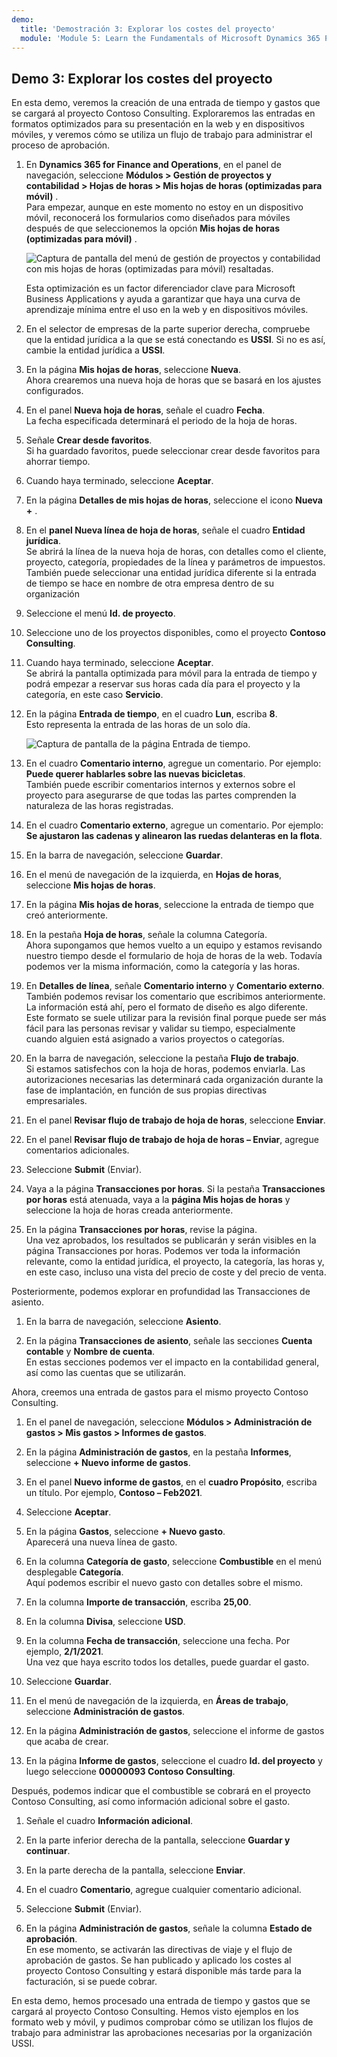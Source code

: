 ```yaml
---
demo:
  title: 'Demostración 3: Explorar los costes del proyecto'
  module: 'Module 5: Learn the Fundamentals of Microsoft Dynamics 365 Project Operations'
---
```


## Demo 3: Explorar los costes del proyecto

En esta demo, veremos la creación de una entrada de tiempo y gastos que se cargará al proyecto Contoso Consulting. Exploraremos las entradas en formatos optimizados para su presentación en la web y en dispositivos móviles, y veremos cómo se utiliza un flujo de trabajo para administrar el proceso de aprobación.

1. En **Dynamics 365 for Finance and Operations**, en el panel de navegación, seleccione **Módulos > Gestión de proyectos y contabilidad > Hojas de horas > Mis hojas de horas (optimizadas para móvil)** .  
    Para empezar, aunque en este momento no estoy en un dispositivo móvil, reconocerá los formularios como diseñados para móviles después de que seleccionemos la opción **Mis hojas de horas (optimizadas para móvil)** .

    ![Captura de pantalla del menú de gestión de proyectos y contabilidad con mis hojas de horas (optimizadas para móvil) resaltadas.](./media/projops_costs_1_select_my_timesheets.png)  

    Esta optimización es un factor diferenciador clave para Microsoft Business Applications y ayuda a garantizar que haya una curva de aprendizaje mínima entre el uso en la web y en dispositivos móviles.

1. En el selector de empresas de la parte superior derecha, compruebe que la entidad jurídica a la que se está conectando es **USSI**. Si no es así, cambie la entidad jurídica a **USSI**.

1. En la página **Mis hojas de horas**, seleccione **Nueva**.  
    Ahora crearemos una nueva hoja de horas que se basará en los ajustes configurados.

1. En el panel **Nueva hoja de horas**, señale el cuadro **Fecha**.  
    La fecha especificada determinará el periodo de la hoja de horas.

1. Señale **Crear desde favoritos**.  
    Si ha guardado favoritos, puede seleccionar crear desde favoritos para ahorrar tiempo.

1. Cuando haya terminado, seleccione **Aceptar**.

1. En la página **Detalles de mis hojas de horas**, seleccione el icono **Nueva +** .

1. En el **panel Nueva línea de hoja de horas**, señale el cuadro **Entidad jurídica**.  
    Se abrirá la línea de la nueva hoja de horas, con detalles como el cliente, proyecto, categoría, propiedades de la línea y parámetros de impuestos. También puede seleccionar una entidad jurídica diferente si la entrada de tiempo se hace en nombre de otra empresa dentro de su organización

1. Seleccione el menú **Id. de proyecto**.

1. Seleccione uno de los proyectos disponibles, como el proyecto **Contoso Consulting**.

1. Cuando haya terminado, seleccione **Aceptar**.  
    Se abrirá la pantalla optimizada para móvil para la entrada de tiempo y podrá empezar a reservar sus horas cada día para el proyecto y la categoría, en este caso **Servicio**.

1. En la página **Entrada de tiempo**, en el cuadro **Lun**, escriba **8**.  
    Esto representa la entrada de las horas de un solo día.

    ![Captura de pantalla de la página Entrada de tiempo.](./media/projops_costs_2_mon_box.png)

1. En el cuadro **Comentario interno**, agregue un comentario. Por ejemplo: **Puede querer hablarles sobre las nuevas bicicletas**.  
    También puede escribir comentarios internos y externos sobre el proyecto para asegurarse de que todas las partes comprenden la naturaleza de las horas registradas.

1. En el cuadro **Comentario externo**, agregue un comentario. Por ejemplo: **Se ajustaron las cadenas y alinearon las ruedas delanteras en la flota**.

1. En la barra de navegación, seleccione **Guardar**.

1. En el menú de navegación de la izquierda, en **Hojas de horas**, seleccione **Mis hojas de horas**.

1. En la página **Mis hojas de horas**, seleccione la entrada de tiempo que creó anteriormente.

1. En la pestaña **Hoja de horas**, señale la columna Categoría.  
    Ahora supongamos que hemos vuelto a un equipo y estamos revisando nuestro tiempo desde el formulario de hoja de horas de la web. Todavía podemos ver la misma información, como la categoría y las horas.

1. En **Detalles de línea**, señale **Comentario interno** y **Comentario externo**.  
    También podemos revisar los comentario que escribimos anteriormente. La información está ahí, pero el formato de diseño es algo diferente. Este formato se suele utilizar para la revisión final porque puede ser más fácil para las personas revisar y validar su tiempo, especialmente cuando alguien está asignado a varios proyectos o categorías.

1. En la barra de navegación, seleccione la pestaña **Flujo de trabajo**.  
    Si estamos satisfechos con la hoja de horas, podemos enviarla. Las autorizaciones necesarias las determinará cada organización durante la fase de implantación, en función de sus propias directivas empresariales.

1. En el panel **Revisar flujo de trabajo de hoja de horas**, seleccione **Enviar**.

1. En el panel **Revisar flujo de trabajo de hoja de horas – Enviar**, agregue comentarios adicionales.

1. Seleccione **Submit** (Enviar).

1. Vaya a la página **Transacciones por horas**. Si la pestaña **Transacciones por horas** está atenuada, vaya a la **página Mis hojas de horas** y seleccione la hoja de horas creada anteriormente.

1. En la página **Transacciones por horas**, revise la página.  
    Una vez aprobados, los resultados se publicarán y serán visibles en la página Transacciones por horas. Podemos ver toda la información relevante, como la entidad jurídica, el proyecto, la categoría, las horas y, en este caso, incluso una vista del precio de coste y del precio de venta.  

Posteriormente, podemos explorar en profundidad las Transacciones de asiento.

1. En la barra de navegación, seleccione **Asiento**.

1. En la página **Transacciones de asiento**, señale las secciones **Cuenta contable** y **Nombre de cuenta**.  
    En estas secciones podemos ver el impacto en la contabilidad general, así como las cuentas que se utilizarán.  

Ahora, creemos una entrada de gastos para el mismo proyecto Contoso Consulting.

1. En el panel de navegación, seleccione **Módulos > Administración de gastos > Mis gastos > Informes de gastos**.

1. En la página **Administración de gastos**, en la pestaña **Informes**, seleccione **+ Nuevo informe de gastos**.

1. En el panel **Nuevo informe de gastos**, en el **cuadro Propósito**, escriba un título. Por ejemplo, **Contoso – Feb2021**.

1. Seleccione **Aceptar**.

1. En la página **Gastos**, seleccione **+ Nuevo gasto**.  
Aparecerá una nueva línea de gasto.

1. En la columna **Categoría de gasto**, seleccione **Combustible** en el menú desplegable **Categoría**.  
Aquí podemos escribir el nuevo gasto con detalles sobre el mismo.

1. En la columna **Importe de transacción**, escriba **25,00**.

1. En la columna **Divisa**, seleccione **USD**.

1. En la columna **Fecha de transacción**, seleccione una fecha. Por ejemplo, **2/1/2021**.  
    Una vez que haya escrito todos los detalles, puede guardar el gasto.

1. Seleccione **Guardar**.

1. En el menú de navegación de la izquierda, en **Áreas de trabajo**, seleccione **Administración de gastos**.

1. En la página **Administración de gastos**, seleccione el informe de gastos que acaba de crear.

1. En la página **Informe de gastos**, seleccione el cuadro **Id. del proyecto** y luego seleccione **00000093 Contoso Consulting**.  

Después, podemos indicar que el combustible se cobrará en el proyecto Contoso Consulting, así como información adicional sobre el gasto.

1. Señale el cuadro **Información adicional**.

1. En la parte inferior derecha de la pantalla, seleccione **Guardar y continuar**.

1. En la parte derecha de la pantalla, seleccione **Enviar**.

1. En el cuadro **Comentario**, agregue cualquier comentario adicional.

1. Seleccione **Submit** (Enviar).

1. En la página **Administración de gastos**, señale la columna **Estado de aprobación**.  
    En ese momento, se activarán las directivas de viaje y el flujo de aprobación de gastos. Se han publicado y aplicado los costes al proyecto Contoso Consulting y estará disponible más tarde para la facturación, si se puede cobrar.

En esta demo, hemos procesado una entrada de tiempo y gastos que se cargará al proyecto Contoso Consulting. Hemos visto ejemplos en los formato web y móvil, y pudimos comprobar cómo se utilizan los flujos de trabajo para administrar las aprobaciones necesarias por la organización USSI.
